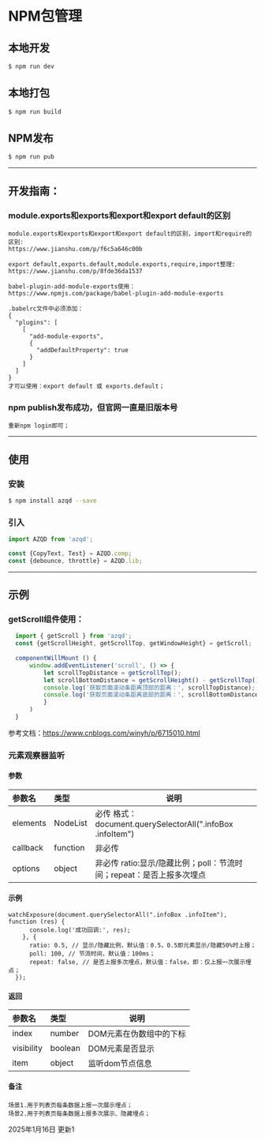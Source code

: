# NPM包管理

## 本地开发

```bash
$ npm run dev
```

## 本地打包

```bash
$ npm run build
```

## NPM发布

```bash
$ npm run pub
```


---


## 开发指南：

### module.exports和exports和export和export default的区别

    module.exports和exports和export和export default的区别，import和require的区别:
    https://www.jianshu.com/p/f6c5a646c00b
    
    export default,exports.default,module.exports,require,import整理:
    https://www.jianshu.com/p/8fde36da1537
    
    babel-plugin-add-module-exports使用：
    https://www.npmjs.com/package/babel-plugin-add-module-exports
    
    .babelrc文件中必须添加：
    {
      "plugins": [
        [
          "add-module-exports",
          {
            "addDefaultProperty": true
          }
        ]
      ]
    }
    才可以使用：export default 或 exports.default；

### npm publish发布成功，但官网一直是旧版本号

    重新npm login即可；


---


## 使用

### 安装

```bash
$ npm install azqd --save
```

### 引入

```js
import AZQD from 'azqd';

const {CopyText, Test} = AZQD.comp;
const {debounce, throttle} = AZQD.lib;
```


---


## 示例

### getScroll组件使用：
```js
  import { getScroll } from 'azqd';
  const {getScrollHeight, getScrollTop, getWindowHeight} = getScroll;
  
  componentWillMount () {
      window.addEventListener('scroll', () => {
          let scrollTopDistance = getScrollTop();
          let scrollBottomDistance = getScrollHeight() - getScrollTop() - getWindowHeight();
          console.log('获取页面滚动条距离顶部的距离：', scrollTopDistance);
          console.log('获取页面滚动条距离底部的距离：', scrollBottomDistance);
          }
      )
  }
```
参考文档：https://www.cnblogs.com/winyh/p/6715010.html


### 元素观察器监听

#### 参数

| 参数名    | 类型   | 说明                                      |
| :-------- | :----- | ----------------------------------------- |
| elements  | NodeList | 必传 格式：document.querySelectorAll(".infoBox .infoItem")    |
| callback  | function | 非必传  |
| options   | object | 非必传 ratio:显示/隐藏比例；poll：节流时间；repeat：是否上报多次埋点 |

#### 示例

    watchExposure(document.querySelectorAll(".infoBox .infoItem"), function (res) {
          console.log('成功回调:', res);
        }, {
          ratio: 0.5, // 显示/隐藏比例，默认值：0.5，0.5即元素显示/隐藏50%时上报；
          poll: 100, // 节流时间，默认值：100ms；
          repeat: false, // 是否上报多次埋点，默认值：false，即：仅上报一次展示埋点；
      });

#### 返回

| 参数名 | 类型    | 说明  |
| :----- | :------ | ----- |
| index      | number | DOM元素在伪数组中的下标 |
| visibility | boolean| DOM元素是否显示 |
| item       | object | 监听dom节点信息 |

#### 备注

    场景1.用于列表页每条数据上报一次展示埋点；
    场景2.用于列表页每条数据上报多次展示、隐藏埋点；
	
	
2025年1月16日 更新1
